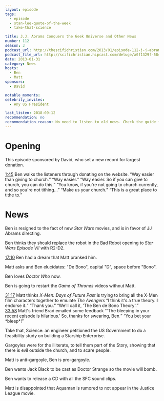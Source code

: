 ```yaml
---
layout: episode
tags:
  - episode
  - stan-lee-quote-of-the-week
  - take-that-science

title: J.J. Abrams Conquers the Geek Universe and Other News
number: 112
season: 3
podcast_url: http://thescifichristian.com/2013/01/episode-112-j-j-abrams-conquers-the-geek-universe-and-other-news/
podcast_file_url: http://scifichristian.hipcast.com/deluge/a0f1329f-584d-09a2-9327-7cf498bf210c.mp3
date: 2013-01-31
category: News
hosts:
  - Ben
  - Matt
sponsors:
  - David

notable_moments:
celebrity_invites: 
  - Any US President

last_listen: 2018-09-12
recommendation: no
recommendation_reason: No need to listen to old news. Check the guide for what's interesting in hindsight.
---
```

# Opening
This episode sponsored by David, who set a new record for largest donation. 

<div class="quote">
  <a class="timestamp tag is-medium is-rounded is-primary" href="http://scifichristian.hipcast.com/deluge/a0f1329f-584d-09a2-9327-7cf498bf210c.mp3#t=00:01:45">1:45</a>
  <span class="quote-context is-size-6">Ben walks the listeners through donating on the website.</span>
  <q class="ben">Way easier than giving to church.</q>
  <q class="matt">Way easier.</q>
  <q class="ben">Way easier. So if you can give to church, you can do this.</q>
  <q class="matt">You know, if you're not going to church currently, and so you're not tithing...</q>
  <q class="ben">Make us your church.</q>
  <q class="matt">This is a great place to tithe to.</q>
</div>



# News
Ben is resigned to the fact of new <i class="work-title">Star Wars</i> movies, and is in favor of JJ Abrams directing.

Ben thinks they should replace the robot in the Bad Robot opening to <i class="work-title">Star Wars Episode VII</i> with R2-D2.

<a class="timestamp tag is-medium is-rounded is-primary" href="http://scifichristian.hipcast.com/deluge/a0f1329f-584d-09a2-9327-7cf498bf210c.mp3#t=00:17:10">17:10</a> Ben had a dream that Matt pranked him.

Matt asks and Ben elucidates: "De Bono", capital "D", space before "Bono".

Ben loves <i class="work-title">Doctor Who</i> now.

Ben is going to restart the <i class="work-title">Game of Thrones</i> videos without Matt. 

<div class="quote">
  <a class="timestamp tag is-medium is-rounded is-primary" href="http://scifichristian.hipcast.com/deluge/a0f1329f-584d-09a2-9327-7cf498bf210c.mp3#t=00:31:17">31:17</a>
  <span class="quote-context is-size-6">Matt thinks <i class="work-title">X-Men: Days of Future Past</i> is trying to bring all the X-Men film characters together to emulate <i class="work-title">The Avengers</i></span>
  <q class="ben">I think it's a true theory. I endorse it.</q>
  <q class="matt">Thank you.</q>
  <q class="matt">We'll call it, 'The Ben de Bono Theory'.</q>
</div>

<div class="quote">
  <a class="timestamp tag is-medium is-rounded is-primary" href="http://scifichristian.hipcast.com/deluge/a0f1329f-584d-09a2-9327-7cf498bf210c.mp3#t=00:33:58">33:58</a>
  <span class="quote-context is-size-6">Matt's friend Brad emailed some feedback</span>
  <q class="matt">'The bleeping in your recent episode is hilarious.' So, thanks for swearing, Ben.</q>
  <q class="ben">You bet your *bleep*!</q>
</div>

Take that, Science: an engineer petitioned the US Government to do a feasibility study on building a Starship Enterprise.

Gargoyles were for the illiterate, to tell them part of the Story, showing that there is evil outside the church, and to scare people.

Matt is anti-gargoyle, Ben is pro-gargoyle.

Ben wants Jack Black to be cast as Doctor Strange so the movie will bomb.

Ben wants to release a CD with all the SFC sound clips. 

Matt is disappointed that Aquaman is rumored to not appear in the Justice League movie.